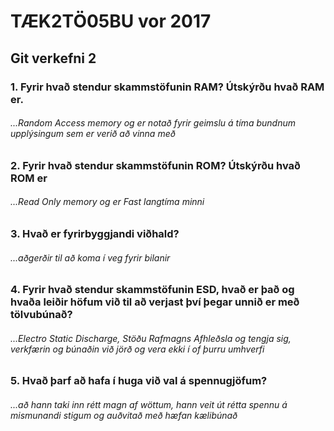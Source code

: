 # TÆK2TÖ05BU vor 2017
## Git verkefni 2
### 1. Fyrir hvað stendur skammstöfunin RAM? Útskýrðu hvað RAM er.
###### ...Random Access memory og er notað fyrir geimslu á tíma bundnum upplýsingum sem er verið að vinna með
### 2. Fyrir hvað stendur skammstöfunin ROM? Útskýrðu hvað ROM er
###### ...Read Only memory og er Fast langtíma minni
### 3. Hvað er fyrirbyggjandi viðhald?
###### ...aðgerðir til að koma í veg fyrir bilanir
### 4. Fyrir hvað stendur skammstöfunin ESD, hvað er það og hvaða leiðir höfum við til að verjast því þegar unnið er með tölvubúnað?
###### ...Electro Static Discharge, Stöðu Rafmagns Afhleðsla og tengja sig, verkfærin og búnaðin við jörð og vera ekki í of þurru umhverfi
### 5. Hvað þarf að hafa í huga við val á spennugjöfum?
###### ...að hann taki inn rétt magn af wöttum, hann veit út rétta spennu á mismunandi stigum og auðvitað með hæfan kælibúnað